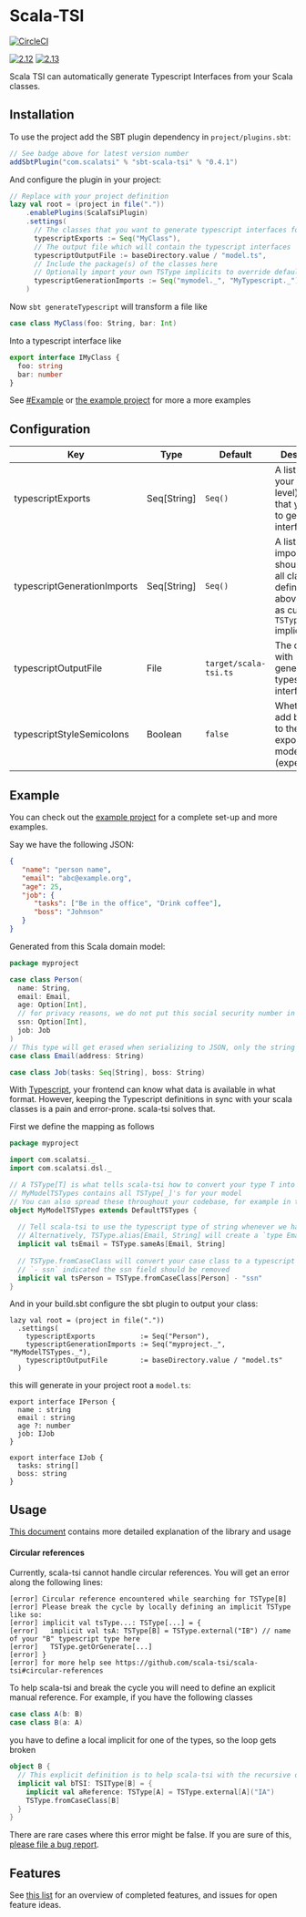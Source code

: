# Scala-TSI

[![CircleCI](https://img.shields.io/circleci/project/github/scala-tsi/scala-tsi/master.svg)](https://circleci.com/gh/scala-tsi/scala-tsi/)


[![2.12](https://img.shields.io/maven-central/v/com.scalatsi/scala-tsi_2.12.svg?label=2.12)](https://mvnrepository.com/artifact/com.scalatsi/scala-tsi)
[![2.13](https://img.shields.io/maven-central/v/com.scalatsi/scala-tsi_2.13.svg?label=2.13)](https://mvnrepository.com/artifact/com.scalatsi/scala-tsi)

Scala TSI can automatically generate Typescript Interfaces from your Scala classes.

## Installation

To use the project add the SBT plugin dependency in `project/plugins.sbt`:

```scala
// See badge above for latest version number
addSbtPlugin("com.scalatsi" % "sbt-scala-tsi" % "0.4.1")
```

And configure the plugin in your project:
```scala
// Replace with your project definition
lazy val root = (project in file("."))
    .enablePlugins(ScalaTsiPlugin)
    .settings(
      // The classes that you want to generate typescript interfaces for
      typescriptExports := Seq("MyClass"),
      // The output file which will contain the typescript interfaces
      typescriptOutputFile := baseDirectory.value / "model.ts",
      // Include the package(s) of the classes here
      // Optionally import your own TSType implicits to override default default generated
      typescriptGenerationImports := Seq("mymodel._", "MyTypescript._")
    )
```

Now `sbt generateTypescript` will transform a file like
```scala
case class MyClass(foo: String, bar: Int)
```

Into a typescript interface like
```typescript
export interface IMyClass {
  foo: string
  bar: number
}
```

See [#Example](#Example) or [the example project](example/) for more a more examples

## Configuration

| Key | Type | Default | Description |
| --- | ---- | ------- | ----------- |
| typescriptExports | Seq[String] | `Seq()` | A list of all your (top-level) classes that you want to generate interfaces for |
| typescriptGenerationImports | Seq[String] | `Seq()` | A list of all imports. This should import all classes you defined above, as well as custom `TSType` implicits |
| typescriptOutputFile | File | `target/scala-tsi.ts`| The output file with generated typescript interfaces |
| typescriptStyleSemicolons | Boolean | `false` | Whether to add booleans to the exported model (experimental) |

## Example

You can check out the [example project](example/) for a complete set-up and more examples.

Say we have the following JSON:
```json
{
   "name": "person name",
   "email": "abc@example.org",
   "age": 25,
   "job": {
      "tasks": ["Be in the office", "Drink coffee"],
      "boss": "Johnson"
   }
}
```

Generated from this Scala domain model:
```scala
package myproject

case class Person(
  name: String,
  email: Email,
  age: Option[Int],
  // for privacy reasons, we do not put this social security number in the JSON
  ssn: Option[Int],
  job: Job
)
// This type will get erased when serializing to JSON, only the string remains
case class Email(address: String)

case class Job(tasks: Seq[String], boss: String)

```

With [Typescript](https://www.typescriptlang.org/), your frontend can know what data is available in what format.
However, keeping the Typescript definitions in sync with your scala classes is a pain and error-prone. scala-tsi solves that.

First we define the mapping as follows
```scala
package myproject

import com.scalatsi._
import com.scalatsi.dsl._

// A TSType[T] is what tells scala-tsi how to convert your type T into typescript
// MyModelTSTypes contains all TSType[_]'s for your model
// You can also spread these throughout your codebase, for example in the same place where your JSON (de)serializers
object MyModelTSTypes extends DefaultTSTypes {
 
  // Tell scala-tsi to use the typescript type of string whenever we have an Email type
  // Alternatively, TSType.alias[Email, String] will create a `type Email = string` entry in the typescript file
  implicit val tsEmail = TSType.sameAs[Email, String]
  
  // TSType.fromCaseClass will convert your case class to a typescript definition
  // `- ssn` indicated the ssn field should be removed
  implicit val tsPerson = TSType.fromCaseClass[Person] - "ssn"
}
```

And in your build.sbt configure the sbt plugin to output your class:
```
lazy val root = (project in file("."))
  .settings(
    typescriptExports           := Seq("Person"),
    typescriptGenerationImports := Seq("myproject._", "MyModelTSTypes._"),
    typescriptOutputFile        := baseDirectory.value / "model.ts"
  )
```

this will generate in your project root a `model.ts`:
```
export interface IPerson {
  name : string
  email : string
  age ?: number
  job: IJob
}

export interface IJob {
  tasks: string[]
  boss: string
}
```

## Usage

[This document](doc/workings.md) contains more detailed explanation of the library and usage

#### Circular references

Currently, scala-tsi cannot handle circular references.
You will get an error along the following lines:
```text
[error] Circular reference encountered while searching for TSType[B]
[error] Please break the cycle by locally defining an implicit TSType like so:
[error] implicit val tsType...: TSType[...] = {
[error]   implicit val tsA: TSType[B] = TSType.external("IB") // name of your "B" typescript type here
[error]   TSType.getOrGenerate[...]
[error] }
[error] for more help see https://github.com/scala-tsi/scala-tsi#circular-references
```

To help scala-tsi and break the cycle you will need to define an explicit manual reference.
For example, if you have the following classes

```scala
case class A(b: B)
case class B(a: A)
```

you have to define a local implicit for one of the types, so the loop gets broken
```scala
object B {
  // This explicit definition is to help scala-tsi with the recursive definition of A and B
  implicit val bTSI: TSIType[B] = {
    implicit val aReference: TSType[A] = TSType.external[A]("IA")
    TSType.fromCaseClass[B]
  }
}
```

There are rare cases where this error might be false. If you are sure of this, [please file a bug report](https://github.com/scala-tsi/scala-tsi/issues).

## Features

See [this list](https://github.com/scala-tsi/scala-tsi/issues/1) for an overview of completed features, and issues for open feature ideas.

